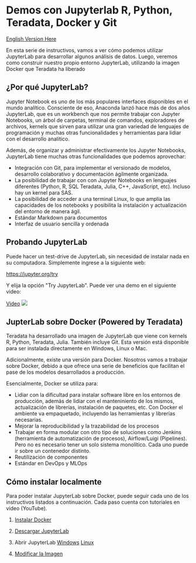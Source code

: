 # Demos con Jupyterlab R, Python, Teradata, Docker y Git
[English Version Here](https://github.com/lcajachahua/jupyterlab-demos/blob/master/EN_README.md)




En esta serie de instructivos, vamos a ver cómo podemos utilizar JupyterLab para desarrollar algunos análisis de datos. Luego, veremos como construir nuestro propio entorno JupyterLab, 
utilizando la imagen Docker que Teradata ha liberado 

## ¿Por qué JupyterLab?

Jupyter Notebook es uno de los más populares interfaces disponibles en el mundo analítico. Consciente de eso, Anaconda lanzó hace más de dos años JupyterLab, que es un workbench que nos permite
trabajar con Jupyter Notebooks, un árbol de carpetas, terminal de comandos, exploradores de archivos, kernels que sirven para utilizar una gran variedad de lenguajes de programación y muchas otras 
funcionalidades y herramientas para lidiar con el desarrollo analítico.

Además, de organizar y administrar efectivamente los Jupyter Notebooks, JupyterLab tiene muchas otras funcionalidades que podemos aprovechar:

- Integración con Git, para implementar el versionado de modelos, desarrollo colaborativo y documentación ágilmente organizada.
- La posibilidad de trabajar con con Jupyter Notebooks en lenguajes diferentes (Python, R, SQL Teradata, Julia, C++, JavaScript, etc). Incluso hay un kernel para SAS.
- La posibilidad de acceder a una terminal Linux, lo que amplía las capacidades de los notebooks y posibilita la instalación y actualización del entorno de manera ágil.
- Estándar Markdown para documentos
- Interfaz de usuario sencilla y ordenada


## Probando JupyterLab

Puede hacer un test-drive de JupyterLab, sin necesidad de instalar nada en su computadora. Simplemente ingrese a la siguiente web:

https://jupyter.org/try

Y elija la opción "Try JupyterLab". Puede ver una demo en el siguiente video:

[Video](https://www.youtube.com/watch?v=VcAPg0Ly1ds)
[![](http://img.youtube.com/vi/VcAPg0Ly1ds/0.jpg)](http://www.youtube.com/watch?v=VcAPg0Ly1ds "")


## JupterLab sobre Docker (Powered by Teradata)

Teradata ha desarrollado una imagen de JupyterLab que viene con kernels R, Python, Teradata, Julia. También incluye Git. Esta versión está disponible para ser instalada directamente en Windows, Linux o Mac.

Adicionalmente, existe una versión para Docker. Nosotros vamos a trabajar sobre Docker, debido a que ofrece una serie de beneficios que facilitan el pase de los modelos desarrollados a producción.

Esencialmente, Docker se utiliza para:
- Lidiar con la dificultad para instalar software libre en los entornos de producción, además de lidiar con el manteniniento de los mismos, actualización de librerías, instalación de paquetes, etc. Con Docker el ambiente va empaquetado, incluyendo las herramientas y librerías necesarias.
- Mejorar la reproducibilidad y la trazabilidad de los procesos
- Trabajar en forma modular con otro tipo de soluciones como Jenkins (herramienta de automatización de procesos), Airflow/Luigi (Pipelines). Pero no es necesario tener un solo sistema monolítico. Cada uno puede ir sobre un contenedor distinto.   
- Reutilización de componentes
- Estándar en DevOps y MLOps

## Cómo instalar localmente

Para poder instalar JupyterLab sobre Docker, puede seguir cada uno de los instructivos listados a continuación. Cada paso cuenta con tutoriales en video (YouTube).

1. [Instalar Docker](https://github.com/lcajachahua/jupyterlab-demos/blob/master/ES_01_Instalar_Docker.md)

2. [Descargar JupyterLab](https://github.com/lcajachahua/jupyterlab-demos/blob/master/ES_02_Descargar_Jupyterlab.md)

3. Abrir JupyterLab
[Windows](https://github.com/lcajachahua/jupyterlab-demos/blob/master/ES_03_Abrir_JupyterLab_Windows.md)
[Linux](https://github.com/lcajachahua/jupyterlab-demos/blob/master/ES_03_Abrir_JupyterLab_Linux.md)

4. [Modificar la Imagen](https://github.com/lcajachahua/jupyterlab-demos/blob/master/ES_04_Modificar_Imagen.md)

